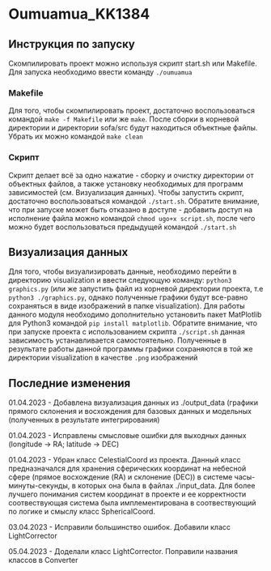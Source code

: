 # Oumuamua_KK1384

## Инструкция по запуску
Скомпилировать проект можно используя скрипт start.sh или Makefile. Для запуска необходимо ввести команду `./oumuamua`

### Makefile
Для того, чтобы скомпилировать проект, достаточно воспользоваться командой `make -f Makefile` или же `make`. После сборки в корневой директории и директории sofa/src будут находиться объектные файлы. Убрать их можно командой `make clean`

### Скрипт
Скрипт делает всё за одно нажатие - сборку и очистку директории от объектных файлов, а также установку необходимых для программ зависимостей (см. Визуализация данных). Чтобы запустить скрипт, достаточно воспользоваться командой `./start.sh`. Обратите внимание, что при запуске может быть отказано в доступе - добавить доступ на исполнение файла можно командой `chmod ugo+x script.sh`, после чего можно будет воспользоваться предыдущей командой `./start.sh`

## Визуализация данных
Для того, чтобы визуализировать данные, необходимо перейти в директорию visualization и ввести следующую команду: `python3 graphics.py` (или же запустить файл из корневой директории проекта, т.е `python3 ./graphics.py`, однако полученные графики будут все-равно сохраняться в виде изображений в папке visualization). Для работы данного модуля необходимо дополнительно установить пакет MatPlotlib для Python3 командой `pip install matplotlib`. Обратите внимание, что при запуске проекта с использованием скрипта `./script.sh` данная зависимость устанавливается самостоятельно. Полученные в результате работы данной программы графики сохраняются в той же директории visualization в качестве `.png` изображений

## Последние изменения
01.04.2023 - Добавлена визуализация данных из ./output_data (графики прямого склонения и восхождения для базовых данных и модельных (полученных в результате интегрирования)

01.04.2023 - Исправлены смысловые ошибки для выходных данных (longitude -> RA; latitude -> DEC)

01.04.2023 - Убран класс CelestialCoord из проекта. Данный класс предназначался для хранения сферических координат на небесной сфере (прямое восхождение (RA) и склонение (DEC)) в системе часы-минуты-секунды, в которых она была в файлах ./input_data. Для более лучшего понимания систем координат в проекте и ее корректности соотвествующая система была имплементирована в соотвествующий по логике и смыслу класс SphericalCoord.

03.04.2023 - Исправили большинство ошибок. Добавили класс LightCorrector

05.04.2023 - Доделали класс LightCorrector. Поправили названия классов в Converter
